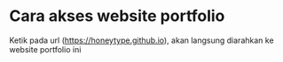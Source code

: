 # Cara akses website portfolio

Ketik pada url (https://honeytype.github.io), akan langsung diarahkan ke website portfolio ini
